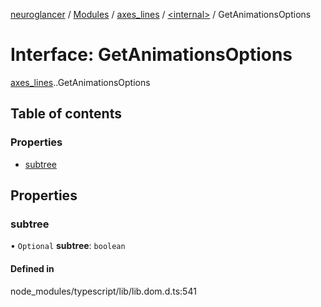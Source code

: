 [neuroglancer](../README.md) / [Modules](../modules.md) / [axes\_lines](../modules/axes_lines.md) / [<internal\>](../modules/axes_lines._internal_.md) / GetAnimationsOptions

# Interface: GetAnimationsOptions

[axes_lines](../modules/axes_lines.md).[<internal>](../modules/axes_lines._internal_.md).GetAnimationsOptions

## Table of contents

### Properties

- [subtree](axes_lines._internal_.GetAnimationsOptions.md#subtree)

## Properties

### subtree

• `Optional` **subtree**: `boolean`

#### Defined in

node_modules/typescript/lib/lib.dom.d.ts:541
